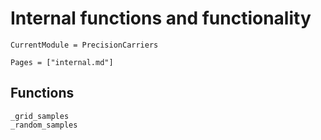 # Internal functions and functionality

```@meta
CurrentModule = PrecisionCarriers
```
```@index
Pages = ["internal.md"]
```

## Functions
```@docs
_grid_samples
_random_samples
```
